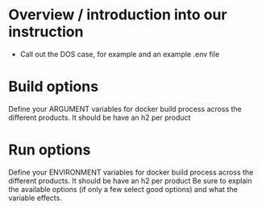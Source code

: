 # Overview / introduction into our instruction
- Call out the DOS case, for example and an example .env file

# Build options
Define your ARGUMENT variables for docker build process across the different products. It should be have an h2 per product


# Run options
Define your ENVIRONMENT variables for docker build process across the different products. It should be have an h2 per product
Be sure to explain the available options (if only a few select good options) and what the variable effects. 

